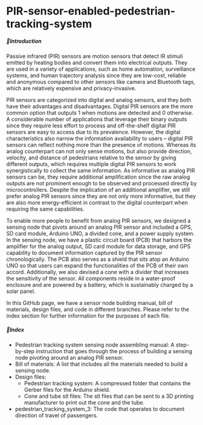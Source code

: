# PIR-sensor-enabled-pedestrian-tracking-system

##### **:closed_book:Introduction**

Passive infrared (PIR) sensors are motion sensors that detect IR stimuli emitted by heating bodies and convert them into electrical outputs. They are used in a variety of applications, such as home automation, surveillance systems, and human trajectory analysis since they are low-cost, reliable and anonymous compared to other sensors like camera and Bluetooth tags, which are relatively expensive and privacy-invasive. 

PIR sensors are categorized into digital and analog sensors, and they both have their advantages and disadvantages.  Digital PIR sensors are the more common option that outputs 1 when motions are detected and 0 otherwise. A considerable number of applications that leverage their binary outputs since they require less effort to process and off-the-shelf digital PIR sensors are easy to access due to its prevalence. However, the digital characteristics also narrow the information availability to users – digital PIR sensors can reflect nothing more than the presence of motions. Whereas its analog counterpart can not only sense motions, but also provide direction, velocity, and distance of pedestrians relative to the sensor by giving different outputs, which requires multiple digital PIR sensors to work synergistically to collect the same information. As informative as analog PIR sensors can be, they require additional amplification since the raw analog outputs are not prominent enough to be observed and processed directly by microcontrollers. Despite the implication of an additional amplifier, we still prefer analog PIR sensors since they are not only more informative, but they are also more energy-efficient in contrast to the digital counterpart when requiring the same capabilities.

To enable more people to benefit from analog PIR sensors, we designed a sensing node that pivots around an analog PIR sensor and included a GPS, SD card module, Arduino UNO, a divided cone, and a power supply system. In the sensing node, we have a plastic circuit board (PCB) that harbors the amplifier for the analog output, SD card module for data storage, and GPS capability to document information captured by the PIR sensor chronologically. The PCB also serves as a shield that sits atop an Arduino UNO so that users can expand the functionalities of the PCB of their own accord. Additionally, we also devised a cone with a divider that increases the sensitivity of the sensor. All components reside in a water-proof enclosure and are powered by a battery, which is sustainably charged by a solar panel.

In this GitHub page, we have a sensor node building manual, bill of materials, design files, and code in different branches. Please refer to the index section for further information for the purposes of each file.

##### **:scroll:Index**

- Pedestrian tracking system sensing node assembling manual: A step-by-step instruction that goes through the process of building a sensing node pivoting around an analog PIR sensor.
- Bill of materials: A list that includes all the materials needed to build a sensing node.
- Design files:
  - Pedestrian tracking system: A compressed folder that contains the Gerber files for the Arduino shield.
  - Cone and tube stl files: The stl files that can be sent to a 3D printing manufacturer to print out the cone and the tube.
- pedestrian_tracking_system_3: The code that operates to document direction of travel of passengers.
